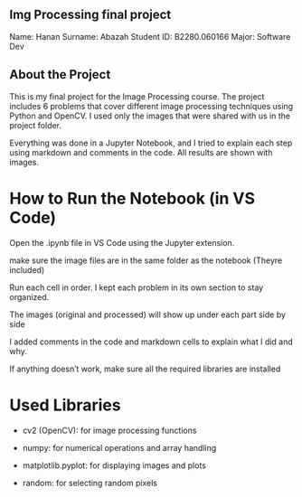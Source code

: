 ## Img Processing final project
Name: Hanan
Surname: Abazah
Student ID: B2280.060166
Major: Software Dev

## About the Project

This is my final project for the Image Processing course. The project includes 6 problems that cover different image processing techniques using Python and OpenCV. I used only the images that were shared with us in the project folder.

Everything was done in a Jupyter Notebook, and I tried to explain each step using markdown and comments in the code. All results are shown with images.

# How to Run the Notebook (in VS Code)

Open the .ipynb file in VS Code using the Jupyter extension.

make sure the image files are in the same folder as the notebook (Theyre included)

Run each cell in order. I kept each problem in its own section to stay organized.

The images (original and processed) will show up under each part side by side 

I added comments in the code and markdown cells to explain what I did and why.

If anything doesn’t work, make sure all the required libraries are installed

# Used Libraries
-  cv2 (OpenCV): for image processing functions
    
-  numpy: for numerical operations and array handling
    
-   matplotlib.pyplot: for displaying images and plots

-   random: for selecting random pixels